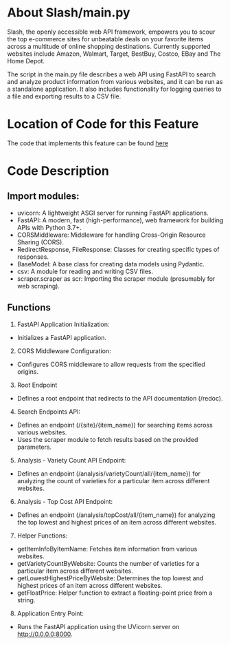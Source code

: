 # About Slash/main.py
Slash, the openly accessible web API framework, empowers you to scour the top e-commerce sites for unbeatable deals on your favorite items across a multitude of online shopping destinations. Currently supported websites include Amazon, Walmart, Target, BestBuy, Costco, EBay and The Home Depot.

The script in the main.py file describes a web API using FastAPI to search and analyze product information from various websites, and it can be run as a standalone application. It also includes functionality for logging queries to a file and exporting results to a CSV file.

# Location of Code for this Feature
The code that implements this feature can be found [here](https://github.com/nainisha-b/slash/blob/main/src/main.py)

# Code Description
## Import modules:
- uvicorn: A lightweight ASGI server for running FastAPI applications.
- FastAPI: A modern, fast (high-performance), web framework for building APIs with Python 3.7+.
- CORSMiddleware: Middleware for handling Cross-Origin Resource Sharing (CORS).
- RedirectResponse, FileResponse: Classes for creating specific types of responses.
- BaseModel: A base class for creating data models using Pydantic.
- csv: A module for reading and writing CSV files.
- scraper.scraper as scr: Importing the scraper module (presumably for web scraping).
## Functions
1. FastAPI Application Initialization:
 - Initializes a FastAPI application.   
2. CORS Middleware Configuration:
-  Configures CORS middleware to allow requests from the specified origins.
3. Root Endpoint
- Defines a root endpoint that redirects to the API documentation (/redoc).
4. Search Endpoints API:
- Defines an endpoint (/{site}/{item_name}) for searching items across various websites.
- Uses the scraper module to fetch results based on the provided parameters.
5. Analysis - Variety Count API Endpoint:
- Defines an endpoint (/analysis/varietyCount/all/{item_name}) for analyzing the count of varieties for a particular item across different websites.
6. Analysis - Top Cost API Endpoint:
- Defines an endpoint (/analysis/topCost/all/{item_name}) for analyzing the top lowest and highest prices of an item across different websites.
7. Helper Functions:
- getItemInfoByItemName: Fetches item information from various websites.
- getVarietyCountByWebsite: Counts the number of varieties for a particular item across different websites.
- getLowestHighestPriceByWebsite: Determines the top lowest and highest prices of an item across different websites.
- getFloatPrice: Helper function to extract a floating-point price from a string.
8. Application Entry Point:
- Runs the FastAPI application using the UVicorn server on http://0.0.0.0:8000.
